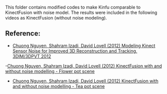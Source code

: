 This folder contains modified codes to make Kinfu comparable to KinectFusion with noise model. The results were included in the following videos as KinectFusion (without noise modeling).

Reference:
-------------
- [Chuong Nguyen, Shahram Izadi, David Lovell (2012) Modeling Kinect Sensor Noise for Improved 3D Reconstruction and Tracking, 3DIM/3DPVT 2012](https://github.com/chuong/pcl/blob/master/gpu/kinfu_noise_modeling/paper/Nguyen2012-ModelingKinectSensorNoise.pdf)

-[Chuong Nguyen, Shahram Izadi, David Lovell (2012) KinectFusion with and without noise modelling - Flower pot scene](https://youtu.be/PTKu1TmDoj8)

- [Chuong Nguyen, Shahram Izadi, David Lovell (2012) KinectFusion with and without noise modelling - Tea pot scene](https://youtu.be/GQB5r1o7Sl0)

